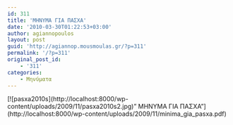 ```yaml
---
id: 311
title: 'ΜΗΝΥΜΑ ΓΙΑ ΠΑΣΧΑ'
date: '2010-03-30T01:22:53+03:00'
author: agiannopoulos
layout: post
guid: 'http://agiannop.mousmoulas.gr/?p=311'
permalink: '/?p=311'
original_post_id:
    - '311'
categories:
    - Μηνύματα
---
```


<div style="text-align:left;">[![pasxa2010s](http://localhost:8000/wp-content/uploads/2009/11/pasxa2010s2.jpg)” ΜΗΝΥΜΑ ΓΙΑ ΠΑΣΧΑ”](http://localhost:8000/wp-content/uploads/2009/11/minima_gia_pasxa.pdf)</div>